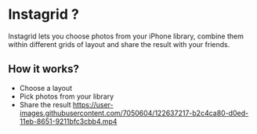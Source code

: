 # Instagrid ?

Instagrid lets you choose photos from your iPhone library, combine them within different grids of layout and share the result with your friends.

## How it works?
- Choose a layout
- Pick photos from your library
- Share the result
https://user-images.githubusercontent.com/7050604/122637217-b2c4ca80-d0ed-11eb-8651-9211bfc3cbb4.mp4

